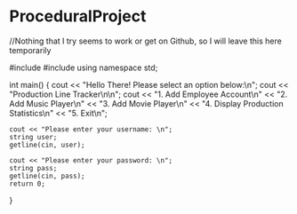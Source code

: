 # ProceduralProject
//Nothing that I try seems to work or get on Github, so I will leave this here temporarily

#include <iostream>
#include <string>
using namespace std;

int main() {
    cout << "Hello There! Please select an option below:\n";
    cout << "Production Line Tracker\n\n";
    cout << "1. Add Employee Account\n" << "2. Add Music Player\n" << "3. Add Movie Player\n"
         << "4. Display Production Statistics\n" << "5. Exit\n";

    cout << "Please enter your username: \n";
    string user;
    getline(cin, user);

    cout << "Please enter your password: \n";
    string pass;
    getline(cin, pass);
    return 0;

}

